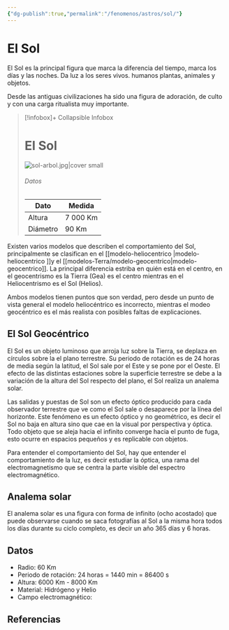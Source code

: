 ```yaml
---
{"dg-publish":true,"permalink":"/fenomenos/astros/sol/"}
---
```



# El Sol

El Sol es la principal figura que marca la diferencia del tiempo, marca los días y las noches. Da luz a los seres vivos. humanos plantas, animales y objetos.

Desde las antiguas civilizaciones ha sido una figura de adoración, de culto y con una carga ritualista muy importante.


> [!infobox]+ Collapsible Infobox
> # El Sol
> ![sol-arbol.jpg|cover small](/img/user/zen/recursos/conceptos/sol-arbol.jpg)
> ###### Datos
> | Dato |  Medida |
> | ---- | ---- |
> | Altura | 7 000 Km |
> | Diámetro | 90 Km |

Existen varios modelos que describen el comportamiento del Sol, principalmente se clasifican en el [[modelo-heliocentrico \|modelo-heliocentrico ]]y el [[modelos-Terra/modelo-geocentrico\|modelo-geocentrico]]. La principal diferencia estriba en quién está en el centro, en el geocentrismo es la Tierra (Gea) es el centro mientras en el Heliocentrismo es el Sol (Helios).

Ambos modelos tienen puntos que son verdad, pero desde un punto de vista general el modelo heliocéntrico es incorrecto, mientras el modeo geocéntrico es el más realista con posibles faltas de explicaciones.

## El Sol Geocéntrico

El Sol es un objeto luminoso que arroja luz sobre la Tierra, se deplaza en círculos sobre la el plano terrestre. Su periodo de rotación es de 24 horas de media según la latitud, el Sol sale por el Este y se pone por el Oeste.
El efecto de las distintas estaciones sobre la superficie terrestre se debe a la variación de la altura del Sol respecto del plano, el Sol realiza un analema solar.

Las salidas y puestas de Sol son un efecto óptico producido para cada observador terrestre que ve como el Sol sale o desaparece por la línea del horizonte. Este fenómeno es un efecto óptico y no geométrico, es decir el Sol no baja en altura sino que cae en la visual por perspectiva y óptica. Todo objeto que se aleja hacia el infinito converge hacia el punto de fuga, esto ocurre en espacios pequeños y es replicable con objetos.

Para entender el comportamiento del Sol, hay que entender el comportamiento de la luz, es decir estudiar la óptica, una rama del electromagnetismo que se centra la parte visible del espectro electromagnético.


## Analema solar

El analema solar es una figura con forma de infinito (ocho acostado) que puede observarse cuando se saca fotografías al Sol a la misma hora todos los días durante su ciclo completo, es decir un año 365 días y 6 horas.


## Datos
- Radio: 60 Km
- Periodo de rotación: 24 horas = 1440 min = 86400 s
- Altura: 6000 Km - 8000 Km
- Material: Hidrógeno y Helio
- Campo electromagnético: 

## Referencias

